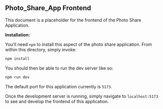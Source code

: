 ## Photo_Share_App Frontend

This document is a placeholder for the frontend of the Photo Share Application.

**Installation:**

You'll need `npm` to install this aspect of the photo share application. From
within this directory, simply invoke:

```sh
npm install
```

You should then be able to run the dev server like so:

```sh
npm run dev
```

The default port for this application currently is `5173`.

Once the development server is running, simply navigate to `localhost:5173` to
see and develop the frontend of this application.
